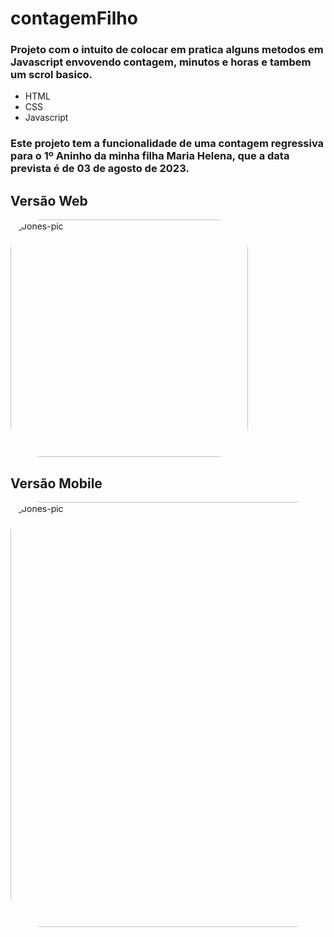 

# contagemFilho 

### Projeto com o intuito de colocar em pratica alguns metodos em Javascript envovendo contagem, minutos e horas e tambem um scrol basico. 
* HTML
* CSS
* Javascript


### Este projeto tem a funcionalidade de uma contagem regressiva para o 1º Aninho da minha filha Maria Helena, que a data prevista é de 03 de agosto de 2023.


<div>
<h2>Versão Web</h2>
  <img alt="Jones-pic" height="380" style="border-radius:50px;" src="https://user-images.githubusercontent.com/85463497/190831975-91800536-b2a9-4012-b9fc-bb5a7549ee49.png">
</div>

<div>
<h2>Versão Mobile</h2>
  <img alt="Jones-pic" height="680" style="border-radius:50px;" src="https://user-images.githubusercontent.com/85463497/190831976-884c3c74-a468-47dd-be2f-0296f11da270.jpeg">
</div>
